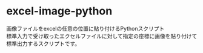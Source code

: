 # excel-image-python
画像ファイルをexcelの任意の位置に貼り付けるPythonスクリプト  
標準入力で受け取ったエクセルファイルに対して指定の座標に画像を貼り付けて標準出力するスクリプトです。
